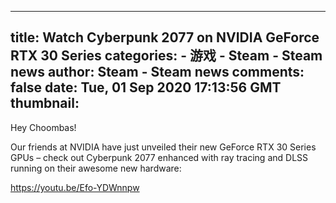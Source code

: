 
---
title: Watch Cyberpunk 2077 on NVIDIA GeForce RTX 30 Series
categories: 
    - 游戏
    - Steam - Steam news
author: Steam - Steam news
comments: false
date: Tue, 01 Sep 2020 17:13:56 GMT
thumbnail: 
---

<div>   
Hey Choombas!

Our friends at NVIDIA have just unveiled their new GeForce RTX 30 Series GPUs – check out Cyberpunk 2077 enhanced with ray tracing and DLSS running on their awesome new hardware: 

https://youtu.be/Efo-YDWnnpw  
</div>
            